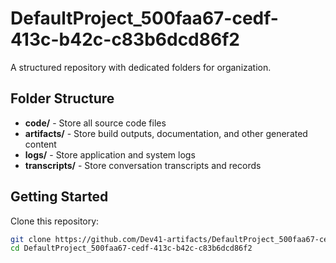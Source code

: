 # DefaultProject_500faa67-cedf-413c-b42c-c83b6dcd86f2
A structured repository with dedicated folders for organization.

## Folder Structure

- **code/** - Store all source code files
- **artifacts/** - Store build outputs, documentation, and other generated content
- **logs/** - Store application and system logs
- **transcripts/** - Store conversation transcripts and records

## Getting Started

Clone this repository:
```bash
git clone https://github.com/Dev41-artifacts/DefaultProject_500faa67-cedf-413c-b42c-c83b6dcd86f2
cd DefaultProject_500faa67-cedf-413c-b42c-c83b6dcd86f2
```
